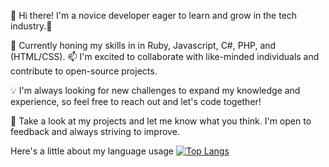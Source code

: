 

👋 Hi there! I'm a novice developer eager to learn and grow in the tech industry.🌱 

🚀 Currently honing my skills in in Ruby, Javascript, C#, PHP, and (HTML/CSS).
📫 I'm excited to collaborate with like-minded individuals and contribute to open-source projects.

💡 I'm always looking for new challenges to expand my knowledge and experience, so feel free to reach out and let's code together!

👀 Take a look at my projects and let me know what you think. I'm open to feedback and always striving to improve.

Here's a little about my language usage
[![Top Langs](https://github-readme-stats-git-masterrstaa-rickstaa.vercel.app/api/top-langs/?username=kimalale&hide=Dockerfile,Shell,Batchfile,css,scss,html&langs_count=7&theme=anuraghazra)](https://github.com/anuraghazra/github-readme-stats)
<!---

📫 You can reach me at  - I'd love to hear from you!
kimalale/kimalale is a ✨ special ✨ repository because its `README.md` (this file) appears on your GitHub profile.
You can click the Preview link to take a look at your changes.
--->
